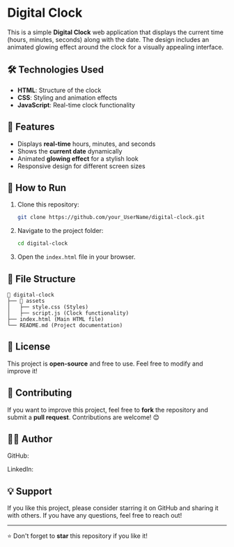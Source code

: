 # Digital Clock

This is a simple **Digital Clock** web application that displays the current time (hours, minutes, seconds) along with the date. The design includes an animated glowing effect around the clock for a visually appealing interface.

## 🛠️ Technologies Used

- **HTML**: Structure of the clock
- **CSS**: Styling and animation effects
- **JavaScript**: Real-time clock functionality

## 📌 Features

- Displays **real-time** hours, minutes, and seconds
- Shows the **current date** dynamically
- Animated **glowing effect** for a stylish look
- Responsive design for different screen sizes

## 🚀 How to Run

1. Clone this repository:
   ```bash
   git clone https://github.com/your_UserName/digital-clock.git
   ```
2. Navigate to the project folder:
   ```bash
   cd digital-clock
   ```
3. Open the `index.html` file in your browser.

## 📂 File Structure

```
📂 digital-clock
├── 📂 assets
│   ├── style.css (Styles)
│   ├── script.js (Clock functionality)
├── index.html (Main HTML file)
└── README.md (Project documentation)
```

## 📝 License

This project is **open-source** and free to use. Feel free to modify and improve it!

## 🤝 Contributing

If you want to improve this project, feel free to **fork** the repository and submit a **pull request**. Contributions are welcome! 😊

## 👨‍💻 Author

GitHub: 

LinkedIn: 

## 💡 Support

If you like this project, please consider starring it on GitHub and sharing it with others. If you have any questions, feel free to reach out!

---

⭐ Don't forget to **star** this repository if you like it!

